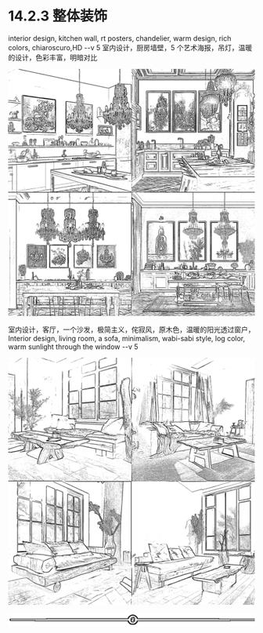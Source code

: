 # 14.2.3 整体装饰

interior design, kitchen wall, rt posters, chandelier, warm design, rich colors, chiaroscuro,HD --v 5 室内设计，厨房墙壁，5 个艺术海报，吊灯，温暖的设计，色彩丰富，明暗对比

![](img/7ea91d7cb20fe3f9952a0b70909323df.png)

室内设计，客厅，一个沙发，极简主义，侘寂风，原木色，温暖的阳光透过窗户，Interior design, living room, a sofa, minimalism, wabi-sabi style, log color, warm sunlight through the window --v 5

![](img/5d417df3b216d8f8c070f85b972c28d3.png)

![](img/e12d1c8b9f4ffdf6c4edf913cceed533.png)